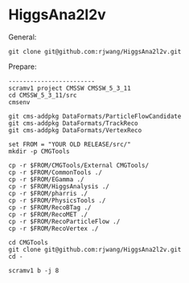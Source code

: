 HiggsAna2l2v
============

General:

	git clone git@github.com:rjwang/HiggsAna2l2v.git 

Prepare:

	------------------------
	scramv1 project CMSSW CMSSW_5_3_11
	cd CMSSW_5_3_11/src
	cmsenv

	git cms-addpkg DataFormats/ParticleFlowCandidate
	git cms-addpkg DataFormats/TrackReco
	git cms-addpkg DataFormats/VertexReco

	set FROM = "YOUR OLD RELEASE/src/"
	mkdir -p CMGTools

	cp -r $FROM/CMGTools/External CMGTools/
	cp -r $FROM/CommonTools ./
	cp -r $FROM/EGamma ./
	cp -r $FROM/HiggsAnalysis ./
	cp -r $FROM/pharris ./
	cp -r $FROM/PhysicsTools ./
	cp -r $FROM/RecoBTag ./
	cp -r $FROM/RecoMET ./
	cp -r $FROM/RecoParticleFlow ./
	cp -r $FROM/RecoVertex ./

	cd CMGTools
	git clone git@github.com:rjwang/HiggsAna2l2v.git
	cd -

	scramv1 b -j 8 



